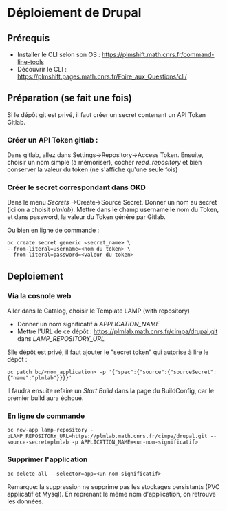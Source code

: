 # Déploiement de Drupal

## Prérequis

- Installer le CLI selon son OS : https://plmshift.math.cnrs.fr/command-line-tools
- Découvrir le CLI : https://plmshift.pages.math.cnrs.fr/Foire_aux_Questions/cli/

## Préparation (se fait une fois) 

Si le dépôt git est privé, il faut créer un secret contenant un API Token Gitlab.

### Créer un API Token gitlab : 

Dans gitlab, allez dans Settings->Repository->Access Token. Ensuite, choisir un nom simple (à mémoriser), cocher *read_repository* et bien conserver la valeur du token (ne s'affiche qu'une seule fois)

### Créer le secret correspondant dans OKD

Dans le menu *Secrets* ->Create->Source Secret. Donner un nom au secret (ici on a choisit *plmlab*). Mettre dans le champ username le nom du Token, et dans password, la valeur du Token généré par Gitlab.

Ou bien en ligne de commande :

```
oc create secret generic <secret_name> \
--from-literal=username=<nom du token> \ 
--from-literal=password=<valeur du token>
```

## Deploiement

### Via la cosnole web

Aller dans le Catalog, choisir le Template LAMP (with repository)

- Donner un nom significatif à *APPLICATION_NAME* 
- Mettre l'URL de ce dépôt : https://plmlab.math.cnrs.fr/cimpa/drupal.git dans *LAMP_REPOSITORY_URL*

Sile dépôt est privé, il faut ajouter le "secret token" qui autorise à lire le dépôt :

```
oc patch bc/<nom_application> -p '{"spec":{"source":{"sourceSecret":{"name":"plmlab"}}}}'
```

Il faudra ensuite refaire un *Start Build* dans la page du BuildConfig, car le premier build aura échoué.

### En ligne de commande

```
oc new-app lamp-repository -pLAMP_REPOSITORY_URL=https://plmlab.math.cnrs.fr/cimpa/drupal.git --source-secret=plmlab -p APPLICATION_NAME=<un-nom-significatif>
```

### Supprimer l'application

```
oc delete all --selector=app=<un-nom-significatif>
```

Remarque: la suppression ne supprime pas les stockages persistants (PVC applicatif et Mysql). En reprenant le même nom d'application, on retrouve les données.
